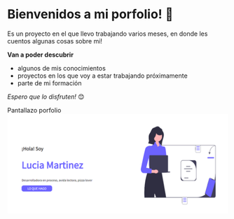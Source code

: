 # Bienvenidos a mi porfolio! 🌸

Es un proyecto en el que llevo trabajando varios meses, en donde les cuentos algunas cosas sobre mi! 

**Van a poder descubrir**

- algunos de mis conocimientos
- proyectos en los que voy a estar trabajando próximamente      
- parte de mi formación

*Espero que lo disfruten!* 😊

Pantallazo porfolio ![alt text](imagenreadme.jpg)
